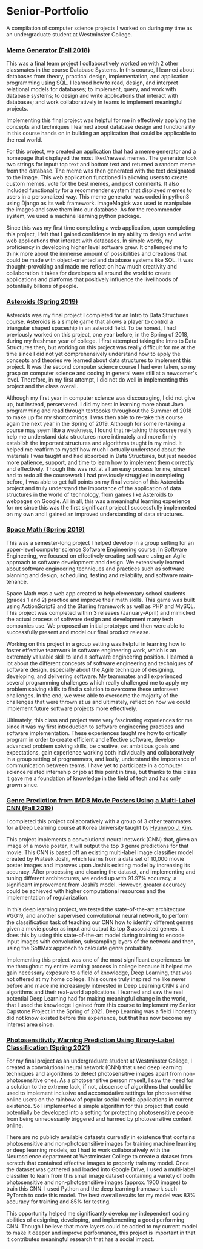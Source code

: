 # Senior-Portfolio
A compilation of computer science projects I worked on during my time as an undergraduate student at Westminster College.

### [Meme Generator (Fall 2018)](https://github.com/tiff9099/DBProject) 
This was a final team project I collaboratively worked on with 2 other classmates in the course Database Systems. In this course, I learned about databases from theory, practical design, implementation, and application programming using SQL. I learned how to read, design, and interpret relational models for databases; to implement, query, and work with database systems; to design and write applications that interact with databases; and work collaboratively in teams to implement meaningful projects.

Implementing this final project was helpful for me in effectively applying the concepts and techniques I learned about database design and functionality in this course hands on in building an application that could be applicable to the real world. 

For this project, we created an application that had a meme generator and a homepage that displayed the most liked/newest memes. The generator took two strings for input: top text and bottom text and returned a random meme from the database. The meme was then generated with the text designated to the image. This web application functioned in allowing users to create custom memes, vote for the best memes, and post comments. It also included functionality for a recommender system that displayed memes to users in a personalized way. This meme generator was coded in python3 using Django as its web framework. ImageMagick was used to manipulate the images and save them into our database. As for the recommender system, we used a machine learning python package. 

Since this was my first time completing a web application, upon completing this project, I felt that I gained confidence in my ability to design and write web applications that interact with databases. In simple words, my proficiency in developing higher level software grew. It challenged me to think more about the immense amount of possibilities and creations that could be made with object-oriented and database systems like SQL. It was thought-provoking and made me reflect on how much creativity and collaboration it takes for developers all around the world to create applications and platforms that positively influence the livelihoods of potentially billions of people. 

### [Asteroids (Spring 2019)](https://github.com/tiff9099/Intro-to-Data-Structures/tree/master/Asteroids)
Asteroids was my final project I completed for an Intro to Data Structures course. Asteroids is a simple game that allows a player to control a triangular shaped spaceship in an asteroid field. To be honest, I had previously worked on this project, one year before, in the Spring of 2018, during my freshman year of college. I first attempted taking the Intro to Data Structures then, but working on this project was really difficult for me at the time since I did not yet comprehensively understand how to apply the concepts and theories we learned about data structures to implement this project. It was the second computer science course I had ever taken, so my grasp on computer science and coding in general were still at a newcomer's level. Therefore, in my first attempt, I did not do well in implementing this project and the class overall. 

Although my first year in computer science was discouraging, I did not give up, but instead, perservered. I did my best in learning more about Java programming and read through textbooks throughout the Summer of 2018 to make up for my shortcomings. I was then able to re-take this course again the next year in the Spring of 2019. Although for some re-taking a course may seem like a weakness, I found that re-taking this course really help me understand data structures more intimately and more firmly establish the important structures and algorithms taught in my mind. It helped me reaffirm to myself how much I actually understood about the materials I was taught and had absorbed in Data Structures, but just needed more patience, support, and time to learn how to implement them correctly and effectively. Though this was not at all an easy process for me, since I had to redo all the coursework I had previously struggled in completing before, I was able to get full points on my final version of this Asteroids project and truly understand the importance of the application of data structures in the world of technology, from games like Asteroids to webpages on Google. All in all, this was a meaningful learning experience for me since this was the first significant project I successfully implemented on my own and I gained an improved understanding of data structures.  

### [Space Math (Spring 2019)](https://github.com/tiff9099/1st-2nd-Grade-Math-Game)
This was a semester-long project I helped develop in a group setting for an upper-level computer science Software Engineering course. In Software Engineering, we focused on effectively creating software using an Agile approach to software development and design. We extensively learned about software engineering techniques and practices such as software planning and design, scheduling, testing and reliability, and software main-tenance. 

Space Math was a web app created to help elementary school students (grades 1 and 2) practice and improve their math skills. This game was built using ActionScript3 and the Starling framework as well as PHP and MySQL. This project was completed within 3 releases (January-April) and mimicked the actual process of software design and development many tech companies use. We proposed an initial prototype and then were able to successfully present and model our final product release. 

Working on this project in a group setting was helpful in learning how to foster effective teamwork in software engineering work, which is an extremely valuable skill to land a software engineering position. I learned a lot about the different concepts of software engineering and techniques of software design, especially about the Agile technique of designing, developing, and delivering software. My teammates and I experienced several programming challenges which really challenged me to apply my problem solving skills to find a solution to overcome these unforseen challenges. In the end, we were able to overcome the majority of the challenges that were thrown at us and ultimately, reflect on how we could implement future software projects more effectively. 

Ultimately, this class and project were very fascinating experiences for me since it was my first introduction to software engineering practices and software implementation. These experiences taught me how to critically program in order to create efficient and effective software, develop advanced problem solving skills, be creative, set ambitious goals and expectations, gain experience working both individually and collaboratively in a group setting of programmers, and lastly, understand the importance of communication between teams. I have yet to participate in a computer science related internship or job at this point in time, but thanks to this class it gave me a foundation of knowledge in the field of tech and has only grown since. 

### [Genre Prediction from IMDB Movie Posters Using a Multi-Label CNN (Fall 2019)](https://colab.research.google.com/drive/17N2fQnXBbRnFydgC6Gu88RxlXX3QsddZ?usp=sharing)
I completed this project collaboratively with a group of 3 other teammates for a Deep Learning course at Korea University taught by [Hyunwoo J. Kim](https://github.com/MLman). 

This project implements a convolutional neural network (CNN) that, given an image of a movie poster, it will output the top 3 genre predictions for that movie. This CNN is based off an existing multi-label image classifier model created by Prateek Joshi, which learns from a data set of 10,000 movie poster images and improves upon Joshi’s existing model by increasing its accuracy. After processing and cleaning the dataset, and implementing and tuning different architectures, we ended up with 91.97% accuracy, a significant improvement from Joshi’s model. However, greater accuracy could be achieved with higher computational resources and the implementation of regularization. 

In this deep learning project, we tested the state-of-the-art architecture VGG19, and another supervised convolutional neural network, to perform the classification task of teaching our CNN how to identify different genres given a movie poster as input and output its top 3 associated genres. It does this by using this state-of-the-art model during training to encode input images with convolution, subsampling layers of the network and then, using the SoftMax approach to calculate genre probability.  

Implementing this project was one of the most significant experiences for me throughout my entire learning process in college because it helped me gain necessary exposure to a field of knowledge, Deep Learning, that was not offered at my home college. This course truly inspired me like never before and made me increasingly interested in Deep Learning CNN's and algorithms and their real-world applications. I learned and saw the real potential Deep Learning had for making meaningful change in the world, that I used the knowledge I gained from this course to implement my Senior Capstone Project in the Spring of 2021. Deep Learning was a field I honestly did not know existed before this experience, but that has now become my interest area since. 

### [Photosensitivity Warning Prediction Using Binary-Label Classification (Spring 2021)](https://colab.research.google.com/drive/1O_fUneQFYd6E7gk-kpIIRq1p2oKAd72O?usp=sharing)
For my final project as an undergraduate student at Westminster College, I created a convolutional neural network (CNN) that used deep learning techniques and algorithms to detect photosensitive images apart from non-photosensitive ones. As a photosensitive person myself, I saw the need for a solution to the extreme lack, if not, abscense of algorithms that could be used to implement inclusive and accomodative settings for photosensitive online users on the rainbow of popular social media applications in current existence. So I implemented a simple algorithm for this project that could potentially be developed into a setting for protecting photosensitive people from being unnecessarily triggered and harmed by photosensitive content online. 

There are no publicly available datasets currently in existence that contains photosensitive and non-photosensitive images for training machine learning or deep learning models, so I had to work collaboratively with the Neuroscience department at Westminster College to create a dataset from scratch that contained effective images to properly train my model. Once the dataset was gathered and loaded into Google Drive, I used a multi-label classifier to learn from this small image dataset containing a variety of both photosensitive and non-photosensitive images (approx. 1900 images) to train this CNN. I used Python and the deep learning framework such PyTorch to code this model. The best overall results for my model was 83% accuracy for training and 85% for testing. 

This opportunity helped me significantly develop my independent coding abilities of designing, developing, and implementing a good performing CNN. Though I believe that more layers could be added to my current model to make it deeper and improve performance, this project is important in that it contributes meaningful research that has a social impact.
